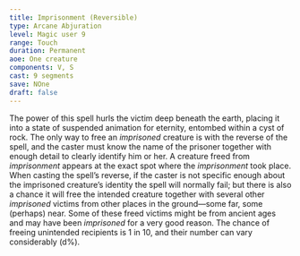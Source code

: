 ```yaml
---
title: Imprisonment (Reversible)
type: Arcane Abjuration
level: Magic user 9
range: Touch
duration: Permanent
aoe: One creature
components: V, S
cast: 9 segments
save: NOne
draft: false
---
```


The power of this spell hurls the victim deep beneath the earth, placing it into a state of suspended animation for eternity, entombed within a cyst of rock. The only way to free an *imprisoned* creature is with the reverse of the spell, and the caster must know the name of the prisoner together with enough detail to clearly identify him or her. A creature freed from *imprisonment* appears at the exact spot where the *imprisonment* took place. When casting the spell’s reverse, if the caster is not specific enough about the imprisoned creature’s identity the spell will normally fail; but there is also a chance it will free the intended creature together with several other *imprisoned* victims from other places in the ground—some far, some (perhaps) near. Some of these freed victims might be from ancient ages and may have been *imprisoned* for a very good reason. The chance of freeing unintended recipients is 1 in 10, and their number can vary considerably (d%).